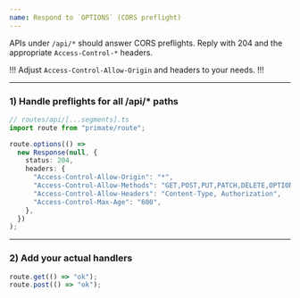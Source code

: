 ```yaml
---
name: Respond to `OPTIONS` (CORS preflight)
---
```


APIs under `/api/*` should answer CORS preflights. Reply with 204 and the appropriate
`Access-Control-*` headers.

!!!
Adjust `Access-Control-Allow-Origin` and headers to your needs.
!!!

---

### 1) Handle preflights for all /api/* paths

```ts
// routes/api/[...segments].ts
import route from "primate/route";

route.options(() =>
  new Response(null, {
    status: 204,
    headers: {
      "Access-Control-Allow-Origin": "*",
      "Access-Control-Allow-Methods": "GET,POST,PUT,PATCH,DELETE,OPTIONS",
      "Access-Control-Allow-Headers": "Content-Type, Authorization",
      "Access-Control-Max-Age": "600",
    },
  })
);
```

---

### 2) Add your actual handlers

```ts
route.get(() => "ok");
route.post(() => "ok");
```
